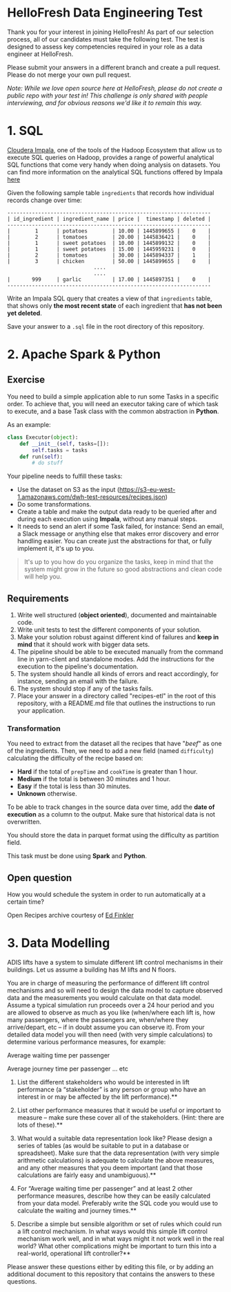 # HelloFresh Data Engineering Test

Thank you for your interest in joining HelloFresh! As part of our selection process, all of our candidates must take the following test.
The test is designed to assess key competencies required in your role as a data engineer at HelloFresh.

Please submit your answers in a different branch and create a pull request. Please do not merge your own pull request.

_Note: While we love open source here at HelloFresh, please do not create a public repo with your test in! This challenge is only shared with people interviewing, and for obvious reasons we'd like it to remain this way._

# 1. SQL

[Cloudera Impala](http://impala.io/), one of the tools of the Hadoop Ecosystem that allow us to execute SQL queries on Hadoop, provides a range of powerful analytical SQL functions that come very handy when doing analysis on datasets. You can find more information on the analytical SQL functions offered by Impala [here](http://www.cloudera.com/content/www/en-us/documentation/archive/impala/2-x/2-1-x/topics/impala_analytic_functions.html)

Given the following sample table `ingredients` that records how individual records change over time: 
```
------------------------------------------------------------------
| id_ingredient | ingredient_name | price |  timestamp | deleted |
------------------------------------------------------------------
|        1      | potatoes        | 10.00 | 1445899655 |    0    |
|        2      | tomatoes        | 20.00 | 1445836421 |    0    |
|        1      | sweet potatoes  | 10.00 | 1445899132 |    0    |
|        1      | sweet potatoes  | 15.00 | 1445959231 |    0    |
|        2      | tomatoes        | 30.00 | 1445894337 |    1    |
|        3      | chicken         | 50.00 | 1445899655 |    0    |
							....
							....
|       999     | garlic          | 17.00 | 1445897351 |    0    |
------------------------------------------------------------------

```
Write an Impala SQL query that creates a view of that `ingredients` table, that shows only **the most recent state** of each ingredient that **has not been yet deleted**.

Save your answer to a `.sql` file in the root directory of this repository.

# 2. Apache Spark & Python


## Exercise

You need to build a simple application able to run some Tasks in a specific order. To achieve that, you will need an executor taking care of which task to execute, and a base Task class with the common abstraction in **Python**.

As an example:

```python
class Executor(object):
    def __init__(self, tasks=[]):
        self.tasks = tasks
    def run(self):
        # do stuff
```

Your pipeline needs to fulfill these tasks:

- Use the dataset on S3 as the input (https://s3-eu-west-1.amazonaws.com/dwh-test-resources/recipes.json)
- Do some transformations.
- Create a table and make the output data ready to be queried after and during each execution using **Impala**, without any manual steps.
- It needs to send an alert if some Task failed, for instance: Send an email, a Slack message or anything else that makes error discovery and error handling easier. You can create just the abstractions for that, or fully implement it, it's up to you.

> It's up to you how do you organize the tasks, keep in mind that the system might grow in the future so good abstractions and clean code will help you.

## Requirements

1. Write well structured (**object oriented**), documented and maintainable code.
2. Write unit tests to test the different components of your solution.
3. Make your solution robust against different kind of failures and **keep in mind** that it should work with bigger data sets.
4. The pipeline should be able to be executed manually from the command line in yarn-client and standalone modes. Add the instructions for the execution to the pipeline's documentation.
5. The system should handle all kinds of errors and react accordingly, for instance, sending an email with the failure.
6. The system should stop if any of the tasks fails.
7. Place your answer in a directory called "recipes-etl" in the root of this repository, with a README.md file that outlines the instructions to run your application.

### Transformation

You need to extract from the dataset all the recipes that have "*beef*" as one of the ingredients. Then, we need to add a new field (named `difficulty`) calculating the difficulty of the recipe based on:

- **Hard** if the total of `prepTime` and `cookTime` is greater than 1 hour.
- **Medium** if the total is between 30 minutes and 1 hour.
- **Easy** if the total is less than 30 minutes.
- **Unknown** otherwise.

To be able to track changes in the source data over time, add the **date of execution** as a column to the output. Make sure that historical data is not overwritten.

You should store the data in parquet format using the difficulty as partition field.

This task must be done using **Spark** and **Python**.

## Open question

How you would schedule the system in order to run automatically at a certain time?

Open Recipes archive courtesy of [Ed Finkler](https://github.com/fictivekin/openrecipes)

# 3. Data Modelling

ADIS lifts have a system to simulate different lift control mechanisms in their buildings. Let us assume a building has M lifts and N floors.

You are in charge of measuring the performance of different lift control mechanisms and so will need to design the data model to capture observed data and the measurements you would calculate on that data model. Assume a typical simulation run proceeds over a 24 hour period and you are allowed to observe as much as you like (when/where each lift is, how many passengers, where the passengers are, when/where they arrive/depart, etc – if in doubt assume you can observe it). From your detailed data model you will then need (with very simple calculations) to determine various performance measures, for example:

Average waiting time per passenger 

Average journey time per passenger 
… etc 

1. List the different stakeholders who would be interested in lift performance (a “stakeholder” is any person or group who have an interest in or may be affected by the lift performance).**


2. List other performance measures that it would be useful or important to measure – make sure these cover all of the stakeholders. (Hint: there are lots of these).**


3. What would a suitable data representation look like? Please design a series of tables (as would be suitable to put in a database or spreadsheet). Make sure that the data representation (with very simple arithmetic calculations) is adequate to calculate the above measures, and any other measures that you deem important (and that those calculations are fairly easy and unambiguous).**


4. For “Average waiting time per passenger” and at least 2 other performance measures, describe how they can be easily calculated from your data model. Preferably write the SQL code you would use to calculate the waiting and journey times.**


5. Describe a simple but sensible algorithm or set of rules which could run a lift control mechanism. In what ways would this simple lift control mechanism work well, and in what ways might it not work well in the real world? What other complications might be important to turn this into a real-world, operational lift controller?**


Please answer these questions either by editing this file, or by adding an additional document to this repository that contains the answers to these questions.
